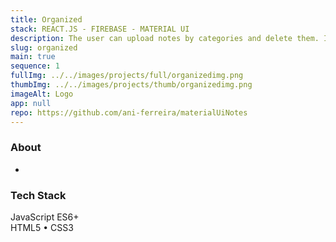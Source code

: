 ```yaml
---
title: Organized
stack: REACT.JS - FIREBASE - MATERIAL UI
description: The user can upload notes by categories and delete them. It is connected to the Firebase database.
slug: organized
main: true
sequence: 1
fullImg: ../../images/projects/full/organizedimg.png
thumbImg: ../../images/projects/thumb/organizedimg.png
imageAlt: Logo
app: null
repo: https://github.com/ani-ferreira/materialUiNotes
---
```


### About

-

### Tech Stack

JavaScript ES6+  
HTML5 • CSS3
